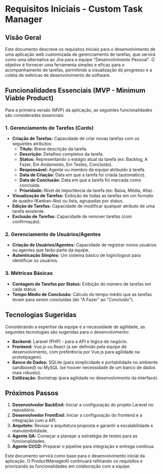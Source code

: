 # Requisitos Iniciais - Custom Task Manager

## Visão Geral

Este documento descreve os requisitos iniciais para o desenvolvimento de uma aplicação web customizada de gerenciamento de tarefas, que servirá como uma alternativa ao Jira para a equipe "Desenvolvimento Pessoal". O objetivo é fornecer uma ferramenta simples e eficaz para o acompanhamento de tarefas, permitindo a visualização do progresso e a coleta de métricas de desenvolvimento de software.

## Funcionalidades Essenciais (MVP - Minimum Viable Product)

Para a primeira versão (MVP) da aplicação, as seguintes funcionalidades são consideradas essenciais:

### 1. Gerenciamento de Tarefas (Cards)

*   **Criação de Tarefas:** Capacidade de criar novas tarefas com os seguintes atributos:
    *   **Título:** Breve descrição da tarefa.
    *   **Descrição:** Detalhes completos da tarefa.
    *   **Status:** Representando o estágio atual da tarefa (ex: Backlog, A Fazer, Em Andamento, Em Testes, Concluído).
    *   **Responsável:** Agente ou membro da equipe atribuído à tarefa.
    *   **Data de Criação:** Data em que a tarefa foi criada (automático).
    *   **Data de Conclusão:** Data em que a tarefa foi marcada como concluída.
    *   **Prioridade:** Nível de importância da tarefa (ex: Baixa, Média, Alta).
*   **Visualização de Tarefas:** Exibição de todas as tarefas em um formato de quadro (Kanban-like) ou lista, agrupadas por status.
*   **Edição de Tarefas:** Capacidade de modificar qualquer atributo de uma tarefa existente.
*   **Exclusão de Tarefas:** Capacidade de remover tarefas (com confirmação).

### 2. Gerenciamento de Usuários/Agentes

*   **Criação de Usuários/Agentes:** Capacidade de registrar novos usuários ou agentes que farão parte da equipe.
*   **Autenticação Simples:** Um sistema básico de login/logout para identificar os usuários.

### 3. Métricas Básicas

*   **Contagem de Tarefas por Status:** Exibição do número de tarefas em cada status.
*   **Tempo Médio de Conclusão:** Cálculo do tempo médio que as tarefas levam para serem concluídas (do "A Fazer" ao "Concluído").

## Tecnologias Sugeridas

Considerando a expertise da equipe e a necessidade de agilidade, as seguintes tecnologias são sugeridas para o desenvolvimento:

*   **Backend:** Laravel (PHP) - para a API e lógica de negócio.
*   **Frontend:** Vue.js ou React (a ser definido pela equipe de desenvolvimento, com preferência por Vue.js para agilidade na prototipagem).
*   **Banco de Dados:** SQLite (para simplicidade e portabilidade no ambiente sandboxed) ou MySQL (se houver necessidade de um banco de dados mais robusto).
*   **Estilização:** Bootstrap (para agilidade no desenvolvimento da interface).

## Próximos Passos

1.  **Desenvolvedor BackEnd:** Iniciar a configuração do projeto Laravel no repositório.
2.  **Desenvolvedor FrontEnd:** Iniciar a configuração do frontend e a integração com a API.
3.  **Arquiteto:** Revisar a arquitetura proposta e garantir a escalabilidade e manutenibilidade.
4.  **Agente QA:** Começar a planejar a estratégia de testes para as funcionalidades.
5.  **Agente CI/CD:** Preparar o pipeline para integração e entrega contínua.

Este documento servirá como base para o desenvolvimento inicial da aplicação. O ProductManagerAI continuará refinando os requisitos e priorizando as funcionalidades em colaboração com a equipe.
